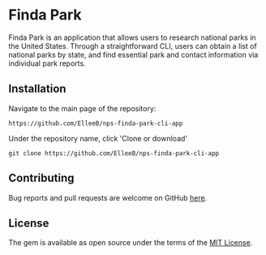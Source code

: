 # Finda Park

Finda Park is an application that allows users to research national parks in the United States. Through a straightforward CLI, users can obtain a list of national parks by state, and find essential park and contact information via individual park reports.

## Installation

Navigate to the main page of the repository:
```
https://github.com/ElleeB/nps-finda-park-cli-app
```

Under the repository name, click 'Clone or download'
```
git clone https://github.com/ElleeB/nps-finda-park-cli-app
```

## Contributing

Bug reports and pull requests are welcome on GitHub [here](https://github.com/ElleeB/nps-finda-park-cli-app).


## License

The gem is available as open source under the terms of the [MIT License](https://opensource.org/licenses/MIT).
